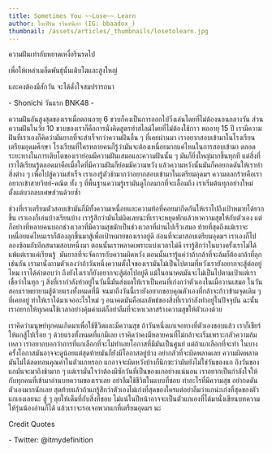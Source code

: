 ```yaml
---
title: Sometimes You ~~Lose~~ Learn
author: ใบเฟิร์น รวินท์นิภา (IG: bbaadox_)
thumbnail: /assets/articles/_thumbnails/losetolearn.jpg
---
```


ความฝันเท่ากับหยาดเหงื่อรินรดไป

เพื่อให้เหล่าเมล็ดพันธุ์นั้นเติบโตและสูงใหญ่

และคงต้องมีสักวัน จะได้ดั่งใจสมปรารถนา

\- Shonichi วันแรก BNK48 -

ความฝันอันสูงสุดของเราเมื่อตอนอายุ 6
ขวบก็คงเป็นการออกไปวิ่งเล่นโดยที่ไม่ต้องนอนกลางวัน ส่วนความฝันในวัย 10
ขวบของเราก็คือการนั่งคิดสูตรทำสไลม์โดยที่ไม่ต้องใช้กาว พออายุ 15 ปี
เรามีความฝันที่เราเองก็คิดว่ามันยากที่จะสำเร็จกว่าความฝันอื่น ๆ
ที่เคยผ่านมา เราอยากสอบเข้ามาในโรงเรียนเตรียมอุดมศึกษา
โรงเรียนที่ใครหลายคนก็รู้ว่ามันจะต้องเหนื่อยมากแค่ไหนในการสอบเข้ามา
ตลอดระยะทางในการเติบโตของเราย่อมมีความฝันเสมอและความฝันนั้น ๆ
มันก็ยิ่งใหญ่มากขึ้นทุกที
แต่สิ่งที่เราได้เรียนรู้ตลอดมาคือเมื่อใดที่มีความฝันก็ย่อมมีความหวัง
แล้วความหวังนั้นมันก็คอยกดดันให้เราทำสิ่งต่าง ๆ เพื่อไปสู่ความสำเร็จ
เราเองรู้ตัวช้ามากว่าอยากสอบเข้ามาในเตรียมอุดมฯ
ความตลกร้ายคือเราอยากเข้าสายวิทย์-คณิต ทั้ง ๆ
ที่พื้นฐานความรู้เรามันดูไกลมากที่จะเอื้อมถึง
เราเริ่มต้นทุกอย่างใหม่ตั้งแต่บวกลบเศษส่วนด้วยซ้ำ

ช่วงที่เราเตรียมตัวสอบเข้ามันก็มีทั้งความเหนื่อยและความท้อที่คอยมากีดกันให้เราไปถึงเป้าหมายได้ยากขึ้น
เราเองก็เล่นบ้างเรียนบ้าง
เรารู้สึกว่ามันไม่ผิดเลยนะที่เราจะหยุดพักแล้วหาความสุขให้กับตัวเอง
แต่ก็อย่างที่หลายคนบอกช่วงเวลาที่มีความสุขมักเป็นช่วงเวลาที่ผ่านไปเร็วเสมอ
ท้ายที่สุดถึงแม้เราจะเหนื่อยแค่ไหนเราก็ต้องลุกขึ้นมาสู้เพื่อเป้าหมายของเราอยู่ดี
ก่อนที่จะมาสอบเตรียมอุดมฯ เราเองก็ไปลองซ้อมกับอีกสนามสอบหนึ่งมา
ตอนนั้นเราพลาดเพราะแบ่งเวลาไม่ดี
เรารู้สึกว่าในบางครั้งเราไม่ได้แพ้แต่เราแค่เรียนรู้ 
มันยากที่จะจัดการกับความผิดหวัง
ตอนนั้นเรารู้แค่ว่าถ้ากล้าที่จะล้มก็ต้องกล้าที่ลุกเช่นกัน
เรามานั่งถามตัวเองว่าถ้าวันหนึ่งความตั้งใจของเรามันไม่เป็นไปตามที่หวังเรายังอยากจะสู้ต่ออยู่ไหม
เราได้คำตอบว่า ถึงยังไงเราก็ยังอยากจะสู้ต่อไปอยู่ดี
แม้ในอนาคตมันจะไม่เป็นไปตามเป้าแต่เราเชื่อว่าในทุก ๆ
สิ่งที่เรากำลังทำอยู่ในวันนี้มันส่งผลให้เราเป็นคนที่เก่งกว่าตัวเองในเมื่อวานเสมอ
ในวันสอบเราพยายามสู้ด้วยแรงทั้งหมดที่มี
จนมาถึงวันนี้เรายังอยากขอบคุณตัวเองที่กล้าจะก้าวข้ามจุดเดิม ๆ ที่เคยอยู่
ทำให้เราได้มาเจออะไรใหม่ ๆ
อนาคตมันคือผลลัพธ์ของสิ่งที่เรากำลังทำอยู่ในปัจจุบัน
ฉะนั้นเราอยากให้ทุกคนใช้เวลาอย่างคุ้มค่าแต่ก็อย่าลืมที่จะหาเวลาสร้างความสุขให้ตัวเองด้วย

เราคิดว่ามนุษย์ทุกคนเกิดมาเพื่อใช้ชีวิตและมีความสุข
ถ้าวันหนึ่งแกเจอทางที่ตัวเองชอบแล้ว เราก็เชียร์ให้แกสู้ไปเรื่อย ๆ
ด้วยแรงทั้งหมดที่แกมีเลย
เราคิดว่าคงมีหลายคนที่ไม่กล้าจะเริ่มเพราะกลัวความล้มเหลว
เราอยากบอกว่าการที่แกเลือกที่จะไม่ทำเลยโอกาสที่มีมันเป็นศูนย์
แต่ถ้าแกเลือกที่จะทำ
ในบางครั้งโอกาสมันอาจจะดูน้อยแต่สุดท้ายมันก็ยังมีโอกาสอยู่บ้าง
อย่ากลัวที่จะผิดพลาดเลย ความผิดพลาดมันไม่ได้ลดทอนคุณค่าในตัวแกหรอก
แกอาจจะผิดหวังบ้างก็นึกซะว่ามันยังไม่ใช่วันของแก
ถึงวันของแกมันจะมาถึงช้ามาก ๆ
แต่เรามั่นใจว่าต้องมีซักวันที่เป็นของแกอย่างแน่นอน
เราอยากเป็นกำลังใจให้กับทุกคนที่เข้ามาอ่านบทความของเราเลย
อย่าลืมใช้ชีวิตในแบบที่ชอบ ทำอะไรที่มีความสุข อย่ากดดันตัวเองมากนักเลย
สุดท้ายแล้วถ้าแกรู้สึกว่าตัวเองไม่เก่งที่สุดของใครแต่อย่าลืมว่าแกน่ะเก่งที่สุดของตัวแกเองเลยนะ
สู้ ๆ ลุยให้เต็มที่กับสิ่งที่ชอบ
ไม่แน่ในปีหน้าอาจจะเป็นตัวแกเองที่ได้มานั่งเขียนบทความให้รุ่นน้องอ่านก็ได้
แล้วเราจะรอเจอพวกแกที่เตรียมอุดมฯ นะ

Credit Quotes

\- Twitter: \@itmydefinition
